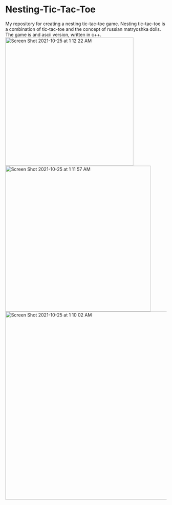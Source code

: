 # Nesting-Tic-Tac-Toe
My repository for creating a nesting tic-tac-toe game.
Nesting tic-tac-toe is a combination of tic-tac-toe and the concept of russian matryoshka dolls.
The game is and ascii version, written in c++. <br />
<img width="400" alt="Screen Shot 2021-10-25 at 1 12 22 AM" src="https://user-images.githubusercontent.com/26051104/138643371-a60a9fe2-4c61-4e18-a008-4a2a59afff64.png">
<img width="454" alt="Screen Shot 2021-10-25 at 1 11 57 AM" src="https://user-images.githubusercontent.com/26051104/138643387-6d12d209-5f9a-4246-a49b-3bb74fbbe279.png">
<img width="586" alt="Screen Shot 2021-10-25 at 1 10 02 AM" src="https://user-images.githubusercontent.com/26051104/138643392-9ed1d438-17ec-4ed7-960f-3847913399d0.png">
